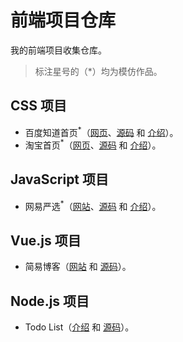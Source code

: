 # 前端项目仓库

我的前端项目收集仓库。

> 标注星号的（\*）均为模仿作品。

## CSS 项目

- 百度知道首页<sup>\*</sup>（[网页][link1]、[源码][link2] 和 [介绍][link3]）。
- 淘宝首页<sup>\*</sup>（[网页][link4]、[源码][link5] 和 [介绍][link6]）。

## JavaScript 项目

- 网易严选<sup>\*</sup>（[网站][link7]、[源码][link8] 和 [介绍][link9]）。

## Vue.js 项目

- 简易博客（[网站][link10] 和 [源码][link11]）。

## Node.js 项目

- Todo List（[介绍][link12] 和 [源码][link13]）。

[link1]: https://baooab.github.io/frontend-projects/baidu-zhidao/
[link2]: https://github.com/baooab/frontend-projects/tree/master/baidu-zhidao
[link3]: https://baooab.github.io/frontend-projects/docs/baidu-zhidao-intro.html
[link4]: https://baooab.github.io/frontend-projects/taobao-home/
[link5]: https://github.com/baooab/frontend-projects/tree/master/taobao-home
[link6]: https://baooab.github.io/frontend-projects/docs/taobao-home-intro.html
[link7]: https://baooab.github.io/frontend-projects/yanxuan/
[link8]: https://github.com/baooab/frontend-projects/tree/master/yanxuan
[link9]: https://baooab.github.io/frontend-projects/docs/yanxuan-intro.html
[link10]: https://baooab.github.io/frontend-projects/vuejs/simple-blog/
[link11]: https://github.com/baooab/frontend-projects/tree/master/vuejs/simple-blog
[link12]: https://github.com/baooab/nodejs-todo-app/blob/master/README.md
[link13]: https://github.com/baooab/nodejs-todo-app
